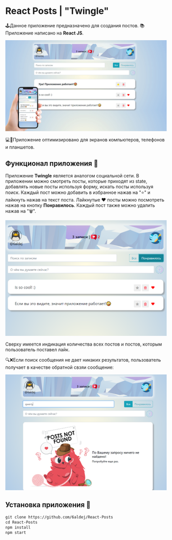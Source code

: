 # React Posts | "Twingle" 
  🕹Данное приложение предназначено для создания постов. 
  📚Приложение написано на **React JS**.
  
  ![Image alt](https://github.com/6aldej/ImagesForProjects/blob/master/react-posts/1.jpg)
  
  💻📱Приложение оптимизировано для экранов компьютеров, телефонов и планшетов.

  ## Функционал приложения 🎢
  Приложение **Twingle** является аналогом социальной сети.
  В приложении можно смотреть посты, которые приходят из state, добавлять новые посты используя форму, искать посты используя поиск.
  Каждый пост можно добавить в избранное нажав на "⭐" и лайкнуть нажав на текст поста.
  Лайкнутые ❤ посты можно посмотреть нажав на кнопку **Понравилось**.
  Каждый пост также можно удалить нажав на "🗑️".

  ![Image alt](https://github.com/6aldej/ImagesForProjects/blob/master/react-posts/2.png)
  
  Сверху имеется индикация количества всех постов и постов, которым пользователь поставел лайк.
  
  🔍❌Если поиск сообщения не дает никаких результатов, пользователь получает в качестве обратной свзяи сообщение:
  
  ![Image alt](https://github.com/6aldej/ImagesForProjects/blob/master/react-posts/3.png)

## Установка приложения 🚀

    git clone https://github.com/6aldej/React-Posts
    cd React-Posts
    npm install
    npm start
